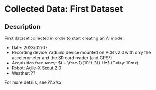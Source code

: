 # Collected Data: First Dataset

## Description

First dataset collected in order to start creating an AI model.  

- Date: 2023/02/07  
- Recording device: Arduino device mounted on PCB v2.0 with only the accelerometer and the SD card reader (and GPS?)  
- Acquisition frequency: $f = \frac{1}{10^{-3}} Hz$ (Delay: $10 ms$)  
- Robot: [Agile-X Scout 2.0](https://global.agilex.ai/products/scout-2-0)  
- Weather: ??  

For more details, see *??.xlsx*.